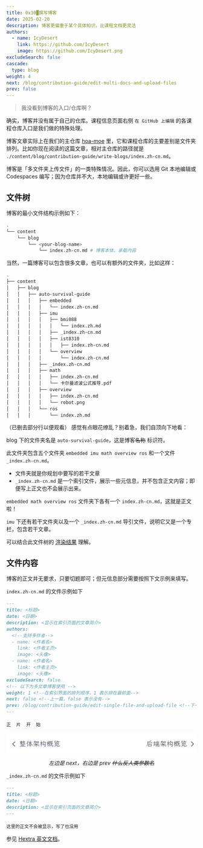 ```yaml
---
title: 0x10▓撰写博客
date: 2025-02-20
description: 博客更偏重于某个具体知识，比课程文档更灵活
authors:
  - name: IcyDesert
    link: https://github.com/IcyDesert
    image: https://github.com/IcyDesert.png
excludeSearch: false
cascade:
  type: blog
weight: 4
next: /blog/contribution-guide/edit-multi-docs-and-upload-files
prev: false
---
```


> 我没看到博客的入口/仓库啊？

确实，博客并没有属于自己的仓库。课程信息页面右侧 `在 GitHub 上编辑` 的各课程仓库入口是我们做的特殊处理。

博客文章实际上在我们的主仓库 [hoa-moe](https://github.com/HITSZ-OpenAuto/hoa-moe) 里，它和课程仓库的主要差别是文件夹排列。比如你现在阅读的这篇文章，相对主仓库的路径就是 `./content/blog/contribution-guide/write-blogs/index.zh-cn.md`。

博客是「多文件夹上传文件」的一类特殊情况。因此，你可以选用 Git 本地编辑或 Codespaces 编写；因为仓库并不大，本地编辑或许更好一些。

## 文件树

博客的最小文件结构示例如下：
```bash
.
└── content
    └── blog
        └── <your-blog-name>
            └── index.zh-cn.md # 博客本体，承载内容
```

当然，一篇博客可以包含很多文章，也可以有额外的文件夹，比如这样：
```bash
.
├── content
│   ├── blog
│   │   ├── auto-survival-guide
│   │   │   ├── embedded
│   │   │   │   └── index.zh-cn.md
│   │   │   ├── imu
│   │   │   │   ├── bmi088
│   │   │   │   │   └── index.zh.md
│   │   │   │   ├── _index.zh-cn.md
│   │   │   │   ├── ist8310
│   │   │   │   │   ├── index.zh-cn.md
│   │   │   │   └── overview
│   │   │   │       └── index.zh-cn.md
│   │   │   ├── _index.zh-cn.md
│   │   │   ├── math
│   │   │   │   ├── index.zh-cn.md
│   │   │   │   └── 卡尔曼滤波公式推导.pdf
│   │   │   ├── overview
│   │   │   │   ├── index.zh-cn.md
│   │   │   │   └── robot.png
│   │   │   └── ros
│   │   │       └── index.zh.md
```
（已删去部分行以便观看）
感觉有点眼花缭乱？别着急，我们自顶向下地看：

blog 下的文件夹名是 `auto-survival-guide`，这是博客~~名称~~ 标识符。

此文件夹包含五个文件夹 `embedded imu math overview ros` 和一个文件 `_index.zh-cn.md`。
- 文件夹就是你规划中要写的若干文章
- `_index.zh-cn.md` 是一个索引文件，展示一些元信息，并不包含正文内容；即便写上正文也不会展示出来。

`embedded math overview ros` 文件夹下各有一个 `index.zh-cn.md`，这就是正文啦！

`imu` 下还有若干文件夹以及一个 `_index.zh-cn.md` 导引文件，说明它又是一个专栏，包含若干文章。

可以结合此文件树的 [渲染结果](https://hoa.moe/blog/auto-survival-guide/) 理解。

## 文件内容

博客的正文并无要求，只要切题即可；但元信息部分需要按照下文示例来填写。

`index.zh-cn.md` 的文件示例如下
```markdown
---
title: <标题>
date: <日期>
description: <显示在索引页面的文章简介>
authors:
  <!--支持多作者-->
  - name: <作者名>
    link: <作者主页>
    image: <头像>
  - name: <作者名>
    link: <作者主页>
    image: <头像>
excludeSearch: false
<!-- 以下为多文章博客使用 -->
weight: 1 <!--在索引界面的排列顺序，1 表示排在最前面-->
next: false <!--上一篇，false 表示没有-->
prev: /blog/contribution-guide/edit-single-file-and-upload-file <!--下一篇，false 表示没有-->
---

正  片  开  始
```

![](./img/next-prev.png)
*<center>左边是 next，右边是 prev ~~什么反人类参数名~~</center>*

`_index.zh-cn.md` 的文件示例如下
```markdown
---
title: <标题>
date: <日期>
description: <显示在索引页面的文章简介>
---

这里的正文不会被显示，写了也没用
```

参见 [Hextra 英文文档](https://imfing.github.io/hextra/docs/guide/organize-files/)。
